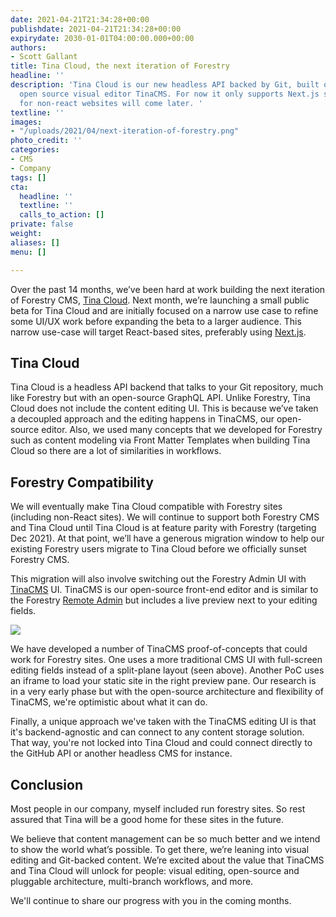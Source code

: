 ```yaml
---
date: 2021-04-21T21:34:28+00:00
publishdate: 2021-04-21T21:34:28+00:00
expirydate: 2030-01-01T04:00:00.000+00:00
authors:
- Scott Gallant
title: Tina Cloud, the next iteration of Forestry
headline: ''
description: 'Tina Cloud is our new headless API backed by Git, built on top on our
  open source visual editor TinaCMS. For now it only supports Next.js sites, support
  for non-react websites will come later. '
textline: ''
images:
- "/uploads/2021/04/next-iteration-of-forestry.png"
photo_credit: ''
categories:
- CMS
- Company
tags: []
cta:
  headline: ''
  textline: ''
  calls_to_action: []
private: false
weight: 
aliases: []
menu: []

---
```

Over the past 14 months, we’ve been hard at work building the next iteration of Forestry CMS, [Tina Cloud](https://tina.io/blog/tina-cloud-a-headless-cms-backed-by-git/). Next month, we’re launching a small public beta for Tina Cloud and are initially focused on a narrow use case to refine some UI/UX work before expanding the beta to a larger audience.  This narrow use-case will target React-based sites, preferably using [Next.js](https://nextjs.org).

## Tina Cloud

Tina Cloud is a headless API backend that talks to your Git repository, much like Forestry but with an open-source GraphQL API. Unlike Forestry, Tina Cloud does not include the content editing UI. This is because we’ve taken a decoupled approach and the editing happens in TinaCMS, our open-source editor. Also, we used many concepts that we developed for Forestry such as content modeling via Front Matter Templates when building Tina Cloud so there are a lot of similarities in workflows.

## Forestry Compatibility

We will eventually make Tina Cloud compatible with Forestry sites (including non-React sites). We will continue to support both Forestry CMS and Tina Cloud until Tina Cloud is at feature parity with Forestry (targeting Dec 2021). At that point, we’ll have a generous migration window to help our existing Forestry users migrate to Tina Cloud before we officially sunset Forestry CMS.

This migration will also involve switching out the Forestry Admin UI with [TinaCMS](http://tina.io/) UI. TinaCMS is our open-source front-end editor and is similar to the Forestry [Remote Admin](https://forestry.io/docs/editing/remote-admin/) but includes a live preview next to your editing fields.

![](https://res.cloudinary.com/forestry-demo/image/upload/v1619023278/tina-cms-visual-editing.gif)

We have developed a number of TinaCMS proof-of-concepts that could work for Forestry sites. One uses a more traditional CMS UI with full-screen editing fields instead of a split-plane layout (seen above). Another PoC uses an iframe to load your static site in the right preview pane. Our research is in a very early phase but with the open-source architecture and flexibility of TinaCMS, we're optimistic about what it can do.

Finally, a unique approach we've taken with the TinaCMS editing UI is that it's backend-agnostic and can connect to any content storage solution. That way, you're not locked into Tina Cloud and could connect directly to the GitHub API or another headless CMS for instance.

## Conclusion

Most people in our company, myself included run forestry sites. So rest assured that Tina will be a good home for these sites in the future.

We believe that content management can be so much better and we intend to show the world what’s possible. To get there, we’re leaning into visual editing and Git-backed content.  We’re excited about the value that TinaCMS and Tina Cloud will unlock for people: visual editing, open-source and pluggable architecture, multi-branch workflows, and more.

We'll continue to share our progress with you in the coming months.
